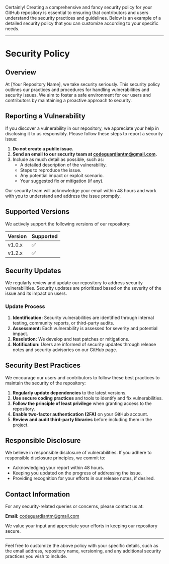Certainly! Creating a comprehensive and fancy security policy for your GitHub repository is essential to ensuring that contributors and users understand the security practices and guidelines. Below is an example of a detailed security policy that you can customize according to your specific needs.

---

# Security Policy

## Overview

At [Your Repository Name], we take security seriously. This security policy outlines our practices and procedures for handling vulnerabilities and security issues. We aim to foster a safe environment for our users and contributors by maintaining a proactive approach to security.

## Reporting a Vulnerability

If you discover a vulnerability in our repository, we appreciate your help in disclosing it to us responsibly. Please follow these steps to report a security issue:

1. **Do not create a public issue.**
2. **Send an email to our security team at [codeguardiantm@gmail.com](mailto:[codeguardiantm@gmail.com).**
3. Include as much detail as possible, such as:
   - A detailed description of the vulnerability.
   - Steps to reproduce the issue.
   - Any potential impact or exploit scenario.
   - Your suggested fix or mitigation (if any).

Our security team will acknowledge your email within 48 hours and work with you to understand and address the issue promptly.

## Supported Versions

We actively support the following versions of our repository:

| Version | Supported          |
|---------|--------------------|
| v1.0.x  | :white_check_mark: |
| v1.2.x  | :white_check_mark: |

## Security Updates

We regularly review and update our repository to address security vulnerabilities. Security updates are prioritized based on the severity of the issue and its impact on users.

### Update Process

1. **Identification:** Security vulnerabilities are identified through internal testing, community reports, or third-party audits.
2. **Assessment:** Each vulnerability is assessed for severity and potential impact.
3. **Resolution:** We develop and test patches or mitigations.
4. **Notification:** Users are informed of security updates through release notes and security advisories on our GitHub page.

## Security Best Practices

We encourage our users and contributors to follow these best practices to maintain the security of the repository:

1. **Regularly update dependencies** to the latest versions.
2. **Use secure coding practices** and tools to identify and fix vulnerabilities.
3. **Follow the principle of least privilege** when granting access to the repository.
4. **Enable two-factor authentication (2FA)** on your GitHub account.
5. **Review and audit third-party libraries** before including them in the project.

## Responsible Disclosure

We believe in responsible disclosure of vulnerabilities. If you adhere to responsible disclosure principles, we commit to:

- Acknowledging your report within 48 hours.
- Keeping you updated on the progress of addressing the issue.
- Providing recognition for your efforts in our release notes, if desired.

## Contact Information

For any security-related queries or concerns, please contact us at:

**Email:** [codeguardiantm@gmail.com](mailto:[codeguardiantm@gmail.com)

We value your input and appreciate your efforts in keeping our repository secure.

---

Feel free to customize the above policy with your specific details, such as the email address, repository name, versioning, and any additional security practices you wish to include.
